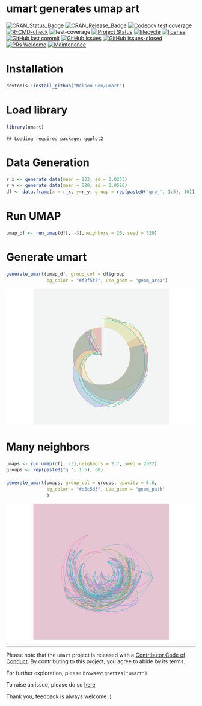 umart generates umap art
================

<!-- badges: start -->

[![CRAN_Status_Badge](https://r-pkg.org/badges/version/umart)](https://cran.r-project.org/package=umart)
[![CRAN_Release_Badge](https://www.r-pkg.org/badges/version-ago/umart)](https://CRAN.R-project.org/package=umart)
[![Codecov test
coverage](https://codecov.io/gh/Nelson-Gon/umart/branch/main/graph/badge.svg)](https://codecov.io/gh/Nelson-Gon/umart?branch=main)
[![R-CMD-check](https://github.com/Nelson-Gon/umart/actions/workflows/devel-check.yaml/badge.svg)](https://github.com/Nelson-Gon/umart/actions/workflows/devel-check.yaml)
![test-coverage](https://github.com/Nelson-Gon/umart/workflows/test-coverage/badge.svg)
[![Project
Status](https://www.repostatus.org/badges/latest/active.svg)](https://www.repostatus.org/)
[![lifecycle](https://img.shields.io/badge/lifecycle-maturing-blue.svg)](https://lifecycle.r-lib.org/articles/stages.html)
[![license](https://img.shields.io/badge/license-GPL--3-blue.svg)](https://www.gnu.org/licenses/gpl-3.0.en.html)
[![GitHub last
commit](https://img.shields.io/github/last-commit/Nelson-Gon/umart.svg)](https://github.com/Nelson-Gon/umart/commits/main)
[![GitHub
issues](https://img.shields.io/github/issues/Nelson-Gon/umart.svg)](https://GitHub.com/Nelson-Gon/umart/issues/)
[![GitHub
issues-closed](https://img.shields.io/github/issues-closed/Nelson-Gon/umart.svg)](https://GitHub.com/Nelson-Gon/umart/issues?q=is%3Aissue+is%3Aclosed)
[![PRs
Welcome](https://img.shields.io/badge/PRs-welcome-brightgreen.svg?style=flat-square)](https://makeapullrequest.com)
[![Maintenance](https://img.shields.io/badge/Maintained%3F-yes-green.svg)](https://GitHub.com/Nelson-Gon/umart/graphs/commit-activity)
<!-- badges: end -->

# Installation

``` r
devtools::install_github("Nelson-Gon/umart")
```

# Load library

``` r
library(umart)
```

    ## Loading required package: ggplot2

# Data Generation

``` r
r_x <- generate_data(mean = 233, sd = 0.0233)
r_y <- generate_data(mean = 520, sd = 0.0520)
df <- data.frame(x = r_x, y=r_y, group = rep(paste0("grp_", 1:5), 10))
```

# Run UMAP

``` r
umap_df <- run_umap(df[, -3],neighbors = 20, seed = 520)
```

# Generate umart

``` r
generate_umart(umap_df, group_col = df$group,
               bg_color = "#f2f5f3", use_geom = "geom_area")
```

![](README_files/figure-gfm/generate_art-1.png)<!-- -->

# Many neighbors

``` r
umaps <- run_umap(df[, -3],neighbors = 2:7, seed = 2022)
groups <- rep(paste0("g_", 1:5), 60)

generate_umart(umaps, group_col = groups, opacity = 0.6,
               bg_color = "#e6c5d3", use_geom = "geom_path"
               ) 
```

![](README_files/figure-gfm/unnamed-chunk-1-1.png)<!-- -->

------------------------------------------------------------------------

Please note that the `umart` project is released with a [Contributor
Code of
Conduct](https://github.com/Nelson-Gon/umart/blob/main/.github/CODE_OF_CONDUCT.md).
By contributing to this project, you agree to abide by its terms.

For further exploration, please `browseVignettes("umart")`.

To raise an issue, please do so
[here](https://github.com/Nelson-Gon/umart/issues)

Thank you, feedback is always welcome :)
